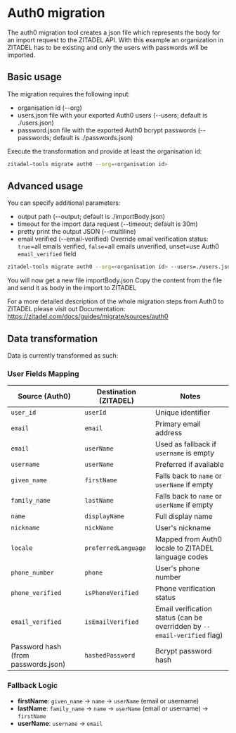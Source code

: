 # Auth0 migration

The auth0 migration tool creates a json file which represents the body for an import request to the ZITADEL API.
With this example an organization in ZITADEL has to be existing and only the users with passwords will be imported.

## Basic usage

The migration requires the following input:
 - organisation id (--org)
 - users.json file with your exported Auth0 users (--users; default is ./users.json)
 - password.json file with the exported Auth0 bcrypt passwords (--passwords; default is ./passwords.json)

Execute the transformation and provide at least the organisation id:
```bash
zitadel-tools migrate auth0 --org=<organisation id>
```

## Advanced usage

You can specify additional parameters:
 - output path (--output; default is ./importBody.json)
 - timeout for the import data request (--timeout; default is 30m)
 - pretty print the output JSON (--multiline)
 - email verified (--email-verified) Override email verification status: `true`=all emails verified, `false`=all emails unverified, unset=use Auth0 `email_verified` field 

```bash
zitadel-tools migrate auth0 --org=<organisation id> --users=./users.json --passwords=./passwords.json --output=./importBody.json --timeout=1h --multiline --email-verified
```

You will now get a new file importBody.json
Copy the content from the file and send it as body in the import to ZITADEL

For a more detailed description of the whole migration steps from Auth0 to ZITADEL please visit out Documentation:
https://zitadel.com/docs/guides/migrate/sources/auth0

## Data transformation

Data is currently transformed as such:

### User Fields Mapping

| Source (Auth0)              | Destination (ZITADEL)     | Notes |
| --------------------------- | ------------------------- | ----- |
| `user_id`                   | `userId`                  | Unique identifier |
| `email`                     | `email`                   | Primary email address |
| `email`                     | `userName`                | Used as fallback if `username` is empty |
| `username`                  | `userName`                | Preferred if available |
| `given_name`                | `firstName`               | Falls back to `name` or `userName` if empty |
| `family_name`               | `lastName`                | Falls back to `name` or `userName` if empty |
| `name`                      | `displayName`             | Full display name |
| `nickname`                  | `nickName`                | User's nickname |
| `locale`                    | `preferredLanguage`       | Mapped from Auth0 locale to ZITADEL language codes |
| `phone_number`              | `phone`                   | User's phone number |
| `phone_verified`            | `isPhoneVerified`         | Phone verification status |
| `email_verified`            | `isEmailVerified`         | Email verification status (can be overridden by `--email-verified` flag) |
| Password hash (from passwords.json) | `hashedPassword` | Bcrypt password hash |

### Fallback Logic

- **firstName**: `given_name` → `name` → `userName` (email or username)
- **lastName**: `family_name` → `name` → `userName` (email or username) → `firstName`
- **userName**: `username` → `email`
